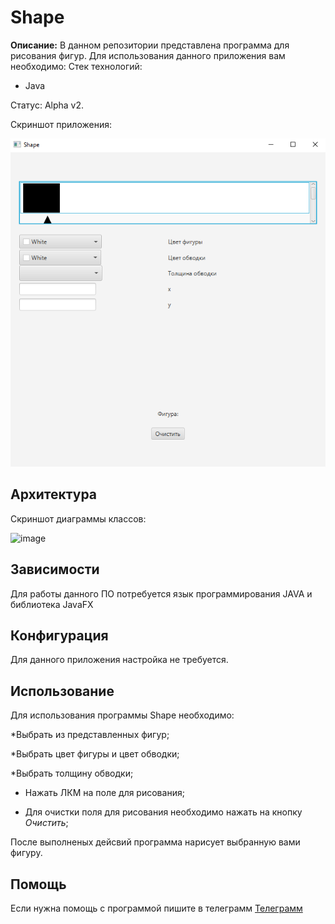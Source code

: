 # Shape
**Описание:** В данном репозитории представлена программа для рисования фигур.
Для использования данного приложения вам необходимо:
Стек технологий:
* Java
  
Статус: Alpha v2.

Скриншот приложения:

![image](https://github.com/ZXCpikachu/Shape/blob/main/Shape1.PNG)

## Архитектура

Скриншот диаграммы классов:

![image](https://github.com/ZXCpikachu/Shape/blob/main/Сlasses.PNG)

## Зависимости

Для работы данного ПО потребуется язык программирования JAVA и библиотека JavaFX


## Конфигурация

Для данного приложения настройка не требуется.

## Использование 

Для использования программы Shape необходимо:

*Выбрать из представленных фигур;

*Выбрать цвет фигуры и цвет обводки;

*Выбрать толщину обводки;

* Нажать ЛКМ на поле для рисования;

* Для очистки поля для рисования необходимо нажать на кнопку *Очистить*;

После выполненых дейсвий программа нарисует выбранную вами фигуру.

## Помощь

Если нужна помощь с программой пишите в телеграмм [Телеграмм](https://t.me/Nazerika)

